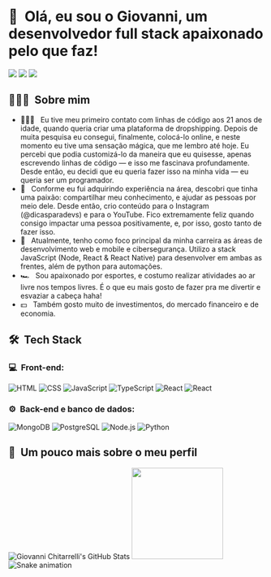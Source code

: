 <h1>👋 &nbsp;Olá, eu sou o Giovanni, um desenvolvedor full stack apaixonado pelo que faz!</h1>
<p align="center">

<a href="https://instagram.com/gchitarrelli9"><img src="https://img.shields.io/badge/-Instagram-%23E4405F?style=flat-square&logo=Instagram&logoColor=white"/></a>
<a href="https://www.linkedin.com/in/giovannichitarelli-45875016a"><img src="https://img.shields.io/badge/-LinkedIn-%230077B5?style=flat-square&logo=Linkedin&logoColor=white"/></a>
<a href="mailto:giovanni.chitarrelli@gmail.com"><img src="https://img.shields.io/badge/-giovanni.chitarrelli@gmail.com-D14836?style=flat-square&logo=Gmail&logoColor=white"/></a>

    
  <p/>
<h2> 👨🏻‍💻 &nbsp;Sobre mim </h2>

- 👨🏻‍💻 &nbsp; Eu tive meu primeiro contato com linhas de código aos 21 anos de idade, quando queria criar uma plataforma de dropshipping. Depois de muita pesquisa eu consegui, finalmente, colocá-lo online, e neste momento eu tive uma sensação mágica, que me lembro até hoje. Eu percebi que podia customizá-lo da maneira que eu quisesse, apenas escrevendo linhas de código — e isso me fascinava profundamente. Desde então, eu decidi que eu queria fazer isso na minha vida — eu queria ser um programador.
- 💚 &nbsp; Conforme eu fui adquirindo experiência na área, descobri que tinha uma paixão: compartilhar meu conhecimento, e ajudar as pessoas por meio dele. Desde então, crio conteúdo para o Instagram (@dicasparadevs) e para o YouTube. Fico extremamente feliz quando consigo impactar uma pessoa positivamente, e, por isso, gosto tanto de fazer isso.
- 🚀 &nbsp; Atualmente, tenho como foco principal da minha carreira as áreas de desenvolvimento web e mobile e cibersegurança. Utilizo a stack JavaScript (Node, React & React Native) para desenvolver em ambas as frentes, além de python para automações.
- 🏎 &nbsp; Sou apaixonado por esportes, e costumo realizar atividades ao ar livre nos tempos livres. É o que eu mais gosto de fazer pra me divertir e esvaziar a cabeça haha!
- 💵 &nbsp; Também gosto muito de investimentos, do mercado financeiro e de economia.

<h2> 🛠 &nbsp;Tech Stack</h2>
<h3>💻 &nbsp;Front-end:</h3>

![HTML](https://img.shields.io/badge/-HTML-333333?style=flat&logo=HTML5)
![CSS](https://img.shields.io/badge/-CSS-333333?style=flat&logo=CSS3&logoColor=1572B6)
![JavaScript](https://img.shields.io/badge/-JavaScript-333333?style=flat&logo=javascript)
![TypeScript](https://img.shields.io/badge/-TypeScript-333333?style=flat&logo=typescript&logoColor=2D79C7)
![React](https://img.shields.io/badge/-React-333333?style=flat&logo=react)
![React](https://img.shields.io/badge/-React%20Native-333333?style=flat&logo=react)

<h3>⚙️ &nbsp;Back-end e banco de dados:</h3>

![MongoDB](https://img.shields.io/badge/-MongoDB-333333?style=flat&logo=mongodb)
![PostgreSQL](https://img.shields.io/badge/-PostgreSQL-333333?style=flat&logo=postgresql)
![Node.js](https://img.shields.io/badge/-Node.js-333333?style=flat&logo=node.js)
![Python](https://img.shields.io/badge/-Python-333333?style=flat&logo=python)

<h2>🚀 &nbsp;Um pouco mais sobre o meu perfil</h2>

![Giovanni Chitarrelli's GitHub Stats](https://github-readme-stats.vercel.app/api?username=giovannichitarrelli&show_icons=true&theme=dark)
  <img height="180em" src="https://github-readme-stats.vercel.app/api?username=giovannichitarrelli&show_icons=true&theme=dark&include_all_commits=true&count_private=true"/>
![Snake animation](https://github.com/giovannichitarrelli/giovannichitarrelli/blob/output/github-contribution-grid-snake.svg)
    
